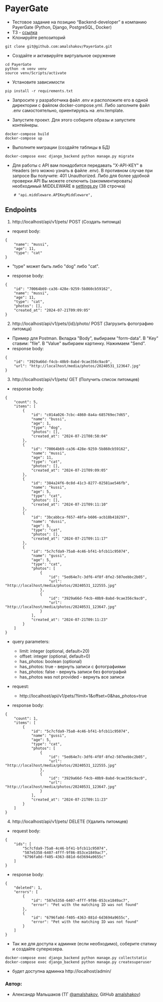 # PayerGate
- Тестовое задание на позицию “Backend-developer” в компанию PayerGate (Python, Django, PostgreSQL, Docker)
- ТЗ - [ссылка](https://cloud.mail.ru/public/iyQB/kocLM1hPi)
- Клонируйте репозиторий
```
git clone git@github.com:amalshakov/PayerGate.git
```

- Создайте и активируйте виртуальное окружение
```
cd PayerGate
python -m venv venv
source venv/Scripts/activate
```

- Установите зависимости
```
pip install -r requirements.txt
```

- Запросите у разработчика файл .env и расположите его в одной директории с файлом docker-compose.yml. Либо заполните файл .env самостоятельно, ориентируясь на .env.template.

- Запустите проект. Для этого соберите образы и запустите контейнеры.
```
docker-compose build
docker-compose up
```

- Выполните миграции (создайте таблицы в БД)
```
docker-compose exec django_backend python manage.py migrate
```

- Для работы с API вам понадобится передавать "X-API-KEY" в Headers (его можно узнать в файле .env). В противном случае при запросе Вы получите: 401 Unauthorized. Либо для более удобной проверки API Вы можете отключить (закомментировать) необходимый MIDDLEWARE в [settings.py](./accounting_for_pets/accounting_for_pets/settings.py) (38 строчка)
```
    # "api.middleware.APIKeyMiddleware",
```

## Endpoints
1) http://localhost/api/v1/pets/ POST (Создать питомца)

- request body:
```
{
    "name": "mussi",
    "age": 11,
    "type": "cat"
}
```

- "type" может быть либо "dog" либо "cat".

- response body:
```
{
    "id": "70064b69-ca36-428e-9259-5b860cb59162",
    "name": "mussi",
    "age": 11,
    "type": "cat",
    "photos": [],
    "created_at": "2024-07-21T09:09:05"
}
```

2) http://localhost/api/v1/pets/{id}/photo/ POST (Загрузить фотографию питомца)
- Пример для Postman. Вкладка "Body", выбираем "form-data". В "Key" ставим: "file". В "Value" выбираем картинку. Нажимаем "Send".
- response body:
```
{
    "id": "3929a66d-f4cb-40b9-8abd-9cae356c9ac0",
    "url": "http://localhost/media/photos/20240531_123647.jpg"
}
```

3) http://localhost/api/v1/pets/ GET (Получить список питомцев)
- response body:
```
{
    "count": 5,
    "items": [
        {
            "id": "c014a026-7cbc-4860-8a4a-685769ec7d65",
            "name": "bussi",
            "age": 1,
            "type": "dog",
            "photos": [],
            "created_at": "2024-07-21T08:58:04"
        },
        {
            "id": "70064b69-ca36-428e-9259-5b860cb59162",
            "name": "mussi",
            "age": 11,
            "type": "cat",
            "photos": [],
            "created_at": "2024-07-21T09:09:05"
        },
        {
            "id": "384a24f6-0c8d-41c3-8277-02581ae546fb",
            "name": "kussi",
            "age": 5,
            "type": "cat",
            "photos": [],
            "created_at": "2024-07-21T09:11:10"
        },
        {
            "id": "3bcabbca-f657-48fa-b606-acb18b418297",
            "name": "dussi",
            "age": 5,
            "type": "cat",
            "photos": [],
            "created_at": "2024-07-21T09:11:17"
        },
        {
            "id": "5c7cfda9-75a8-4c46-bf41-bfcb11c95074",
            "name": "gussi",
            "age": 5,
            "type": "cat",
            "photos": [
                {
                    "id": "5ed64e7c-3df6-4f8f-8fe2-507eebbc2b05",
                    "url": "http://localhost/media/photos/20240531_122555.jpg"
                },
                {
                    "id": "3929a66d-f4cb-40b9-8abd-9cae356c9ac0",
                    "url": "http://localhost/media/photos/20240531_123647.jpg"
                }
            ],
            "created_at": "2024-07-21T09:11:23"
        }
    ]
}
```

- query parameters:
    - limit: integer (optional, default=20)
    - offset: integer (optional, default=0)
    - has_photos: boolean (optional)
    - has_photos: true - вернуть записи с фотографиями
    - has_photos: false - вернуть записи без фотографий
    - has_photos was not provided - вернуть все записи

- request:
    - http://localhost/api/v1/pets/?limit=1&offset=0&has_photos=true

- response body:
```
{
    "count": 1,
    "items": [
        {
            "id": "5c7cfda9-75a8-4c46-bf41-bfcb11c95074",
            "name": "gussi",
            "age": 5,
            "type": "cat",
            "photos": [
                {
                    "id": "5ed64e7c-3df6-4f8f-8fe2-507eebbc2b05",
                    "url": "http://localhost/media/photos/20240531_122555.jpg"
                },
                {
                    "id": "3929a66d-f4cb-40b9-8abd-9cae356c9ac0",
                    "url": "http://localhost/media/photos/20240531_123647.jpg"
                }
            ],
            "created_at": "2024-07-21T09:11:23"
        }
    ]
}
```

4) http://localhost/api/v1/pets/ DELETE (Удалить питомцев)

- request body:
```
{
    "ids": [
        "5c7cfda9-75a8-4c46-bf41-bfcb11c95074",
        "587e5358-6407-4fff-9f86-853ce1849ac7",
        "6796fa0d-f405-4363-881d-6d3694a9655c"
    ]
}
```

- response body:
```
{
    "deleted": 1,
    "errors": [
        {
            "id": "587e5358-6407-4fff-9f86-853ce1849ac7",
            "error": "Pet with the matching ID was not found"
        },
        {
            "id": "6796fa0d-f405-4363-881d-6d3694a9655c",
            "error": "Pet with the matching ID was not found"
        }
    ]
}
```

- Так же для доступа к админке (если необходимо), соберите статику и создайте суперюзера.
```
docker-compose exec django_backend python manage.py collectstatic
docker-compose exec django_backend python manage.py createsuperuser
```
- будет доступна админка http://localhost/admin/

### Автор:
- Александр Мальшаков (ТГ [@amalshakov](https://t.me/amalshakov), GitHub [amalshakov](https://github.com/amalshakov/))